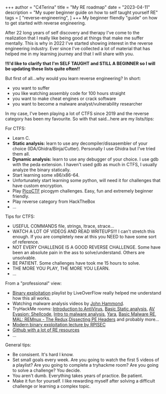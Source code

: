 +++
author = "C4Terina"
title = "My RE roadmap"
date = "2023-04-11"
description = "My super beginner guide on how to self taught yourself RE"
tags = [
    "reverse-engineering",
]
+++
My beginner fliendly "guide" on how to get started with reverse engineering. 
<!--more-->
After 22 long years of self discovery and therapy I've come to the realization that I really like being good at things that make me suffer mentally. This is why in 2022 I've started showing interest in the reverse engineering industry. Ever since I've collected a lot of material that has helped me in my learning journey and that I will share with you. 

**!!I'd like to clarify that I'm SELF TAUGHT and STILL A BEGINNER so I will be updating these lists quite often!!**

But first of all...why would you learn reverse engineering? 
In short: 
* you want to suffer 
* you like watching assembly code for 100 hours straight 
* you want to make cheat engines or crack software 
* you want to become a malware analyst/vulnerability researcher

In my case, I've been playing a lot of CTFS since 2019 and the reverse category has been my favourite. So with that said...here are my lists/tips: 

For CTFS: 
* Learn C.
* **Static analysis:** learn to use any decompiler/dissasembler of your choice (IDA/Ghidra/Binja/Cutter). Personally I use Ghidra but I've tried them all. 
* **Dynamic analysis:** learn to use any debugger of your choice. I use gdb with the peda extension. I haven't used gdb as much in CTFS, I usually analyze the binary statically. 
* Start learning some x86/x86-64. 
* Unfortunately start learning some python, will need it for challenges that have custom encryption.
* Play [PicoCTF](https://picoctf.org/) picogym challenges. Easy, fun and extremely beginner friendly. 
* Play reverse category from HackTheBox
* ...

Tips for CTFS:
* USEFUL COMMANDS file, strings, ltrace, strace...
* WATCH A LOT OF VIDEOS AND READ WRITEUPS!!! I can't stretch this enough. If you are completely new at this you NEED to have some sort of reference.
* NOT EVERY CHALLENGE IS A GOOD REVERSE CHALLENGE. Some have been an absolute pain in the ass to solve/understand. Others are unsolvable. 
* BE PATIENT. Some challenges have took me 15 hours to solve. 
* THE MORE YOU PLAY, THE MORE YOU LEARN. 
* ...

From a "professional" view:
* [Binary exploitation](https://www.youtube.com/watch?v=iyAyN3GFM7A&list=PLhixgUqwRTjxglIswKp9mpkfPNfHkzyeN) playlist by LiveOverFlow really helped me understand how this all works. 
* Watching malware analysis videos by [John Hammond](https://www.youtube.com/@_JohnHammond). 
* TryHackMe rooms: [Introduction to AntiVirus](https://tryhackme.com/room/introtoav), [Basic Static analysis](https://tryhackme.com/room/staticanalysis1), [AV Evasion: Shellcode](https://tryhackme.com/room/avevasionshellcode), [Intro to malware analysis](https://tryhackme.com/room/intromalwareanalysis), [Yara](https://tryhackme.com/room/yara), [Basic Malware RE](https://tryhackme.com/room/basicmalwarere), [MAL: REMnux - The Redux](https://tryhackme.com/room/malremnuxv2).[Dissecting PE Headers](https://tryhackme.com/room/dissectingpeheaders) and probably more...
* [Modern binary exploitation lecture by RPISEC](https://web.archive.org/web/20210710080726/http://security.cs.rpi.edu/courses/binexp-spring2015/)
* [Github with a lot of RE resources](https://github.com/wtsxDev/reverse-engineering)
* ...

General tips:
* Be consisent. It's hard I know. 
* Set small goals every week. Are you going to watch the first 5 videos of a playlist? Are you going to complete a tryhackme room? Are you going to solve a challenge? You decide.  
* You aren't dumb. Everything takes years of practice. Be patient. 
* Make it fun for yourself. I like rewarding myself after solving a difficult challenge or learning a complex topic. 